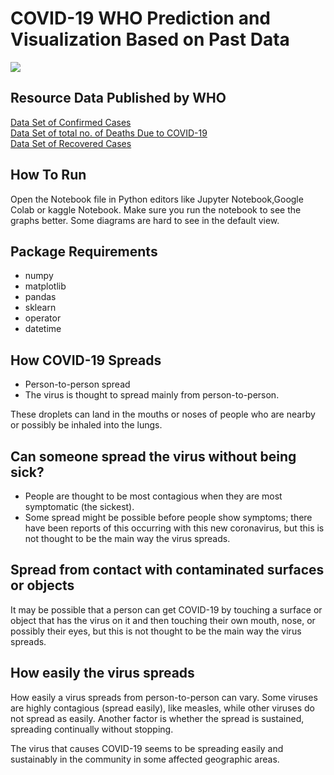 <html>
<h1>COVID-19 WHO Prediction and Visualization Based on Past Data</h1>
  <img src="https://www.cdc.gov/media/dpk/diseases-and-conditions/coronavirus/images/outbreak-coronavirus-world-1024x506px.jpg">
 <h2>Resource Data Published by WHO</h2>
  <a href='https://raw.githubusercontent.com/CSSEGISandData/COVID-19/master/csse_covid_19_data/csse_covid_19_time_series/time_series_19-covid-Confirmed.csv'>Data Set of Confirmed Cases</a>
  </br>
  <a href='https://raw.githubusercontent.com/CSSEGISandData/COVID-19/master/csse_covid_19_data/csse_covid_19_time_series/time_series_19-covid-Deaths.csv''>Data Set of total no. of Deaths Due to COVID-19</a>
  </br>
   <a href=''https://raw.githubusercontent.com/CSSEGISandData/COVID-19/master/csse_covid_19_data/csse_covid_19_time_series/time_series_19-covid-Recovered.csv''>Data Set of Recovered Cases</a>
   </br>
  <h2>How To Run</h2>
  <p>Open the Notebook file in Python editors like Jupyter Notebook,Google Colab or kaggle Notebook. Make sure you run the notebook to see the graphs better. Some diagrams are hard to see in the default view.</p>
  <h2>Package Requirements</h2>
  <ul>
  <li>numpy</li>
  <li>matplotlib</li>
  <li>pandas</li>
  <li>sklearn</li>
  <li>operator</li>
  <li>datetime</li>
  </ul>
 <h2>How COVID-19  Spreads</h2>
<ul>
<li>Person-to-person spread</li>
<li>The virus is thought to spread mainly from person-to-person.</li>
  </ul>
<p>These droplets can land in the mouths or noses of people who are nearby or possibly be inhaled into the lungs.</p>
<h2>Can someone spread the virus without being sick?</h2>
  <ul>
    <li>People are thought to be most contagious when they are most symptomatic (the sickest).</li>
    <li>Some spread might be possible before people show symptoms; there have been reports of this occurring with this new coronavirus, but this is not thought to be the main way the virus spreads.</li>
    </ul>
  <h2>Spread from contact with contaminated surfaces or objects</h2>
  <p>It may be possible that a person can get COVID-19 by touching a surface or object that has the virus on it and then touching their own mouth, nose, or possibly their eyes, but this is not thought to be the main way the virus spreads.</p>
  <h2>How easily the virus spreads</h2>
  <p> How easily a virus spreads from person-to-person can vary. Some viruses are highly contagious (spread easily), like measles, while other viruses do not spread as easily. Another factor is whether the spread is sustained, spreading continually without stopping.

The virus that causes COVID-19 seems to be spreading easily and sustainably in the community in some affected geographic areas.</p>

